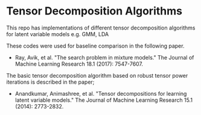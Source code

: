 # Tensor Decomposition Algorithms

This repo has implementations of different tensor decomposition algorithms for latent variable models e.g. GMM, LDA 

These codes were used for baseline comparison in the following paper.

* Ray, Avik, et al. "The search problem in mixture models." The Journal of Machine Learning Research 18.1 (2017): 7547-7607.

The basic tensor decomposition algorithm based on robust tensor power iterations is described in the paper;

* Anandkumar, Animashree, et al. "Tensor decompositions for learning latent variable models." The Journal of Machine Learning Research 15.1 (2014): 2773-2832.



